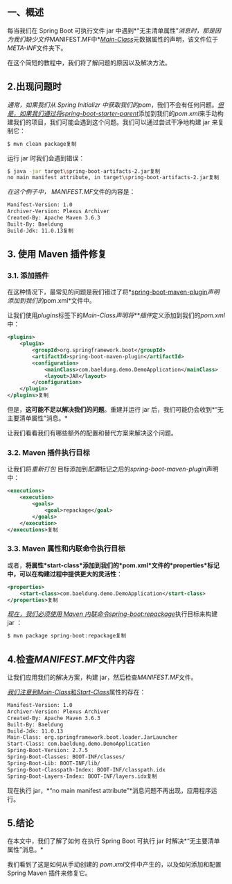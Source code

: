 ## 一、概述

每当我们在 Spring Boot 可执行文件 jar 中遇到*“无主清单属性”*消息时，那是因为我们缺少文件*MANIFEST.MF中*[*Main-Class*](https://www.baeldung.com/spring-boot-main-class)元数据属性的声明，该文件位于*META-INF*文件夹下。

在这个简短的教程中，我们将了解问题的原因以及解决方法。

## 2.出现问题时

*通常，如果我们从 Spring Initializr 中获取我们的pom*，我们不会有任何问题。[*但是，如果我们通过将spring-boot-starter-parent*](https://search.maven.org/artifact/org.springframework.boot/spring-boot-starter-parent)添加到我们的*pom.xml*来手动构建我们的项目，我们可能会遇到这个问题。我们可以通过尝试干净地构建 jar 来复制它：

```bash
$ mvn clean package复制
```

运行 jar 时我们会遇到错误：

```bash
$ java -jar target\spring-boot-artifacts-2.jar复制
no main manifest attribute, in target\spring-boot-artifacts-2.jar复制
```

*在这个例子中， MANIFEST.MF*文件的内容是：

```xml
Manifest-Version: 1.0
Archiver-Version: Plexus Archiver
Created-By: Apache Maven 3.6.3
Built-By: Baeldung
Build-Jdk: 11.0.13复制
```

## 3. 使用 Maven 插件修复

### 3.1. 添加插件

在这种情况下，最常见的问题是我们错过了将*[spring-boot-maven-plugin](https://search.maven.org/search?q=a:spring-boot-maven-plugin)*声明添加到我们的*pom.xml*文件中。

让我们使用*plugins*标签下的*Main-Class声明将**插件*定义添加到我们的*pom.xml*中：

```xml
<plugins>
    <plugin>
        <groupId>org.springframework.boot</groupId>
        <artifactId>spring-boot-maven-plugin</artifactId>
        <configuration>
            <mainClass>com.baeldung.demo.DemoApplication</mainClass>
            <layout>JAR</layout>
        </configuration>
    </plugin>
</plugins>复制
```

但是，**这可能不足以解决我们的问题**。重建并运行 jar 后，我们可能仍会收到*“无主要清单属性”消息。*

让我们看看我们有哪些额外的配置和替代方案来解决这个问题。

### 3.2. Maven 插件执行目标

让我们将*重新打包* 目标添加到*配置*标记之后的*spring-boot-maven-plugin*声明中：

```xml
<executions>
    <execution>
        <goals>
            <goal>repackage</goal>
        </goals>
    </execution>
</executions>复制
```

### 3.3. Maven 属性和内联命令执行目标

或者，**将属性\*start-class\*添加到我们的\*pom.xml\*文件的\*properties\*标记中，可以在构建过程中提供更大的灵活性**：

```xml
<properties>
    <start-class>com.baeldung.demo.DemoApplication</start-class>
</properties>复制
```

[*现在，我们必须使用 Maven 内联命令spring-boot:repackage*](https://www.baeldung.com/spring-boot-repackage-vs-mvn-package)执行目标来构建 jar ：

```xml
$ mvn package spring-boot:repackage复制
```

## 4.检查*MANIFEST.MF*文件内容

让我们应用我们的解决方案，构建 jar，然后检查*MANIFEST.MF*文件。

[*我们注意到Main-Class*和*Start-Class*](https://www.baeldung.com/spring-boot-main-class)属性的存在：

```xml
Manifest-Version: 1.0
Archiver-Version: Plexus Archiver
Created-By: Apache Maven 3.6.3
Built-By: Baeldung
Build-Jdk: 11.0.13
Main-Class: org.springframework.boot.loader.JarLauncher
Start-Class: com.baeldung.demo.DemoApplication
Spring-Boot-Version: 2.7.5
Spring-Boot-Classes: BOOT-INF/classes/
Spring-Boot-Lib: BOOT-INF/lib/
Spring-Boot-Classpath-Index: BOOT-INF/classpath.idx
Spring-Boot-Layers-Index: BOOT-INF/layers.idx复制
```

现在执行 jar，*“no main manifest attribute”*消息问题不再出现，应用程序运行。

## 5.结论

在本文中，我们了解了如何 在执行 Spring Boot 可执行 jar 时解决*“无主要清单属性”消息。*

我们看到了这是如何从手动创建的 *pom.xml*文件中产生的，以及如何添加和配置 Spring Maven 插件来修复它。